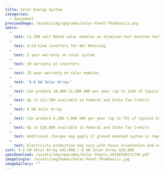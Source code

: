 ```yaml
---
title: Solar Energy System
categories:
  - equipment
previewImage: /assets/img/upgrades/Solar-Panel-Thumbnails.png
specs:
  - 
    text: LG 300 watt MonoX solar modules on aluminum roof mounted rack
  - 
    text: Grid-tied inverters for Net Metering
  - 
    text: 5 year warranty on total system
  - 
    text: 10 warranty on inverters
  - 
    text: 25 year warranty on solar modules
  - 
    text: '9.6 kW Solar Array:'
  - 
    text: Can produce 10,000-11,000 kWh per year (up to 120% of typical household electricity use in New York State)
  - 
    text: Up to $13,780 available in Federal and State Tax Credits
  - 
    text: 6 kW Solar Array
  - 
    text: Can produce 6,200-7,000 kWh per year (up to 75% of typical household electricity use in New York State)
  - 
    text: Up to $10,890 available in Federal and State Tax Credits
  - 
    text: Additional charges may apply if ground mounted system is required
  - 
    text: Electricity production may vary with house orientation and weather
cost: 9.6 kW Solar Array $43,000 / 6 kW Solar Array $29,000
specDownload: /assets/img/upgrades/Solar Panels-20150330112746.pdf
imageSingle: /assets/img/homes/Solar-Panel-Thumbnails.jpg
imageGallery: ""
---
```

